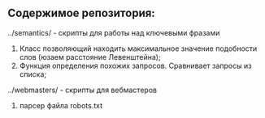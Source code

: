 Содержимое репозитория:
-----------------------

../semantics/ - скрипты для работы над ключевыми фразами

  1. Класс позволяющий находить максимальное значение подобности слов (юзаем расстояние Левенштейна);
  2. Функция определения похожих запросов. Сравнивает запросы из списка;

../webmasters/ - скрипты для вебмастеров

  1. парсер файла robots.txt
